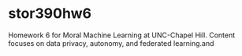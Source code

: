 # stor390hw6
Homework 6 for Moral Machine Learning at UNC-Chapel Hill. Content focuses on data privacy, autonomy, and federated learning.and 
